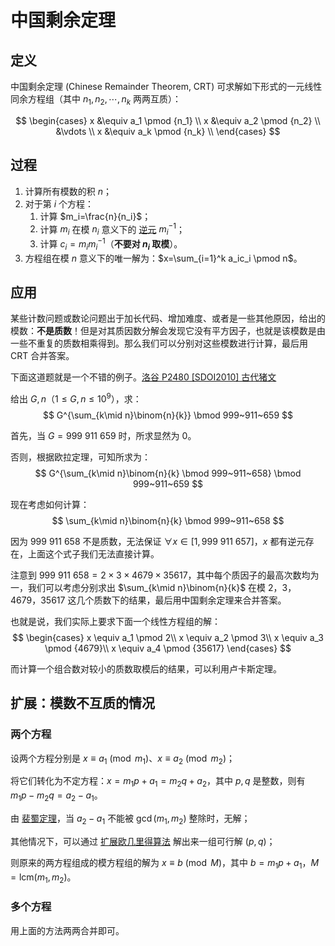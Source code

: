 # 中国剩余定理

## 定义
中国剩余定理 (Chinese Remainder Theorem, CRT) 可求解如下形式的一元线性同余方程组（其中 $n_1, n_2, \cdots, n_k$ 两两互质）：

$$
\begin{cases}
x &\equiv a_1 \pmod {n_1} \\
x &\equiv a_2 \pmod {n_2} \\
  &\vdots \\
x &\equiv a_k \pmod {n_k} \\
\end{cases}
$$

## 过程
1.  计算所有模数的积 $n$；
2.  对于第 $i$ 个方程：
    1.  计算 $m_i=\frac{n}{n_i}$；
    2.  计算 $m_i$ 在模 $n_i$ 意义下的 [逆元](./inverse.md)  $m_i^{-1}$；
    3.  计算 $c_i=m_im_i^{-1}$（**不要对 $n_i$ 取模**）。
3.  方程组在模 $n$ 意义下的唯一解为：$x=\sum_{i=1}^k a_ic_i \pmod n$。

## 应用
某些计数问题或数论问题出于加长代码、增加难度、或者是一些其他原因，给出的模数：**不是质数**！但是对其质因数分解会发现它没有平方因子，也就是该模数是由一些不重复的质数相乘得到。那么我们可以分别对这些模数进行计算，最后用 CRT 合并答案。

下面这道题就是一个不错的例子。[洛谷 P2480 \[SDOI2010\] 古代猪文](https://www.luogu.com.cn/problem/P2480)

给出 $G,n$（$1 \leq G,n \leq 10^9$），求：
$$
G^{\sum_{k\mid n}\binom{n}{k}} \bmod 999~911~659
$$

首先，当 $G=999~911~659$ 时，所求显然为 $0$。

否则，根据欧拉定理，可知所求为：
$$
G^{\sum_{k\mid n}\binom{n}{k} \bmod 999~911~658} \bmod 999~911~659
$$

现在考虑如何计算：
$$
\sum_{k\mid n}\binom{n}{k} \bmod 999~911~658
$$

因为 $999~911~658$ 不是质数，无法保证 $\forall x \in [1,999~911~657]$，$x$ 都有逆元存在，上面这个式子我们无法直接计算。

注意到 $999~911~658=2 \times 3 \times 4679 \times 35617$，其中每个质因子的最高次数均为一，我们可以考虑分别求出 $\sum_{k\mid n}\binom{n}{k}$ 在模 $2$，$3$，$4679$，$35617$ 这几个质数下的结果，最后用中国剩余定理来合并答案。

也就是说，我们实际上要求下面一个线性方程组的解：
$$
\begin{cases}
x \equiv a_1 \pmod 2\\
x \equiv a_2 \pmod 3\\
x \equiv a_3 \pmod {4679}\\
x \equiv a_4 \pmod {35617}
\end{cases}
$$

而计算一个组合数对较小的质数取模后的结果，可以利用卢卡斯定理。

## 扩展：模数不互质的情况

### 两个方程
设两个方程分别是 $x\equiv a_1 \pmod {m_1}$、$x\equiv a_2 \pmod {m_2}$；

将它们转化为不定方程：$x=m_1p+a_1=m_2q+a_2$，其中 $p, q$ 是整数，则有 $m_1p-m_2q=a_2-a_1$。

由 [裴蜀定理](./bezouts.md)，当 $a_2-a_1$ 不能被 $\gcd(m_1,m_2)$ 整除时，无解；

其他情况下，可以通过 [扩展欧几里得算法](./gcd.md) 解出来一组可行解 $(p, q)$；

则原来的两方程组成的模方程组的解为 $x\equiv b\pmod M$，其中 $b=m_1p+a_1$，$M=\text{lcm}(m_1, m_2)$。

### 多个方程
用上面的方法两两合并即可。
